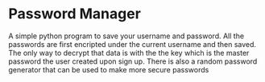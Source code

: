 # Password Manager

A simple python program to save your username and password. All the passwords are first encripted under the current username and then saved.
The only way to decrypt that data is with the the key which is the master password the user created upon sign up. 
There is also a random password generator that can be used to make more secure passwords 
